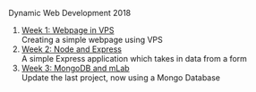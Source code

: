 Dynamic Web Development 2018

1. [Week 1: Webpage in VPS](http://hgs266.itp.io:8080/index.html)
<br>Creating a simple webpage using VPS
2. [Week 2: Node and Express](http://hgs266.itp.io:3000/toilet)
<br>A simple Express application which takes in data from a form
3. [Week 3: MongoDB and mLab](http://hgs266.itp.io:3010/toilet)
<br>Update the last project, now using a Mongo Database
